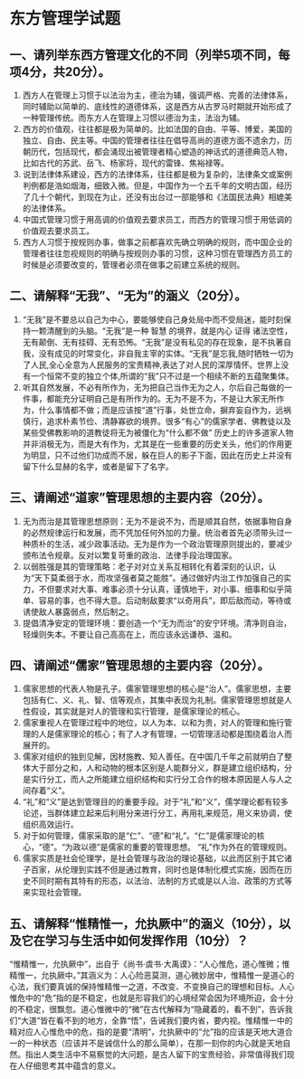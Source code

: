 # 东方管理学试题

## 一、请列举东西方管理文化的不同（列举5项不同，每项4分，共20分）。
1. 西方人在管理上习惯于以法治为主，德治为辅，强调严格、完善的法律体系，同时辅助以简单的、底线性的道德体系，这是西方从古罗马时期就开始形成了一种管理传统。而东方人在管理上习惯以德治为主，法治为辅。
2. 西方的价值观，往往都是极为简单的。比如法国的自由、平等、博爱，美国的独立、自由、民主等。中国的管理者往往在倡导高尚的道德方面不遗余力，历朝历代，包括现代，都会涌现出被管理者精心塑造的神话式的道德典范人物，比如古代的苏武、岳飞、杨家将，现代的雷锋、焦裕禄等。
3. 说到法律体系建设，西方的法律体系，往往都是极为复杂的，法律条文或案例判例都是浩如烟海，细致入微。但是，中国作为一个五千年的文明古国，经历了几十个朝代，到现在为止，还没有出台过一部能够和《法国民法典》相媲美的法律体系。
4. 中国式管理习惯于用高调的价值观去要求员工，而西方的管理习惯于用低调的价值观去要求员工。
5. 西方人习惯于按规则办事，做事之前都喜欢先确立明确的规则，而中国企业的管理者往往忽视规则的明确与按规则办事的习惯，这种习惯在管理西方员工的时候是必须要改变的，管理者必须在做事之前建立系统的规则。

## 二、请解释“无我”、“无为”的涵义（20分）。
1. “无我”是不要总以自己为中心，要能够使自己身处局中而不受局迷，能时刻保持一颗清醒到的头脑。“无我”是一种 智慧 的境界，就是内心 证得 诸法空性，无有颠倒、无有挂碍、无有恐怖。“无我”是没有私见的存在现象，是不执著自我，没有成见的时常变化，非自我主宰的实体。“无我”是忘我,随时牺牲一切为了人民,全心全意为人民服务的宝贵精神,表达了对人民的深厚情怀。世界上没有一个恒常不变的独立个体,所谓的“我”只不过是一个相续不断的五蕴聚集体。
2. 听其自然发展，不必有所作为，无为把自己当作无为之人，尔后自己每做的一件事，都能充分证明自己是有所作为的。无为不是不为，不是让大家无所作为，什么事情都不做；而是应该按“道”行事，处世立命，摒弃妄自作为，远祸慎行，追求朴素节俭、清静寡欲的境界。很多“有心”的儒家学者、佛教徒以及某些受佛教影响的道教徒将无为被僵化为“什么都不做” 历史上的许多道家人物并非消极无为，而是大有作为，尤其是在一些重要的历史关头，他们的作用更为明显，只不过他们功成而不居，躲在巨人的影子下面，因此在历史上并没有留下什么显赫的名字，或者是留下了名字。

## 三、请阐述“道家”管理思想的主要内容（20分）。
1. 无为而治是其管理思想原则：无为不是说不为，而是顺其自然，依据事物自身的必然规律运行和发展，而不凭加任何外加的力量。统治者首先必须带头过一种质朴的生活，减少政事活动。无为是作为一个政治管理原则提出的，要减少颁布法令规章。反对以繁复苛重的政治、法律手段治理国家。
2. 以弱胜强是其的管理策略：老子对对立关系互相转化有着深刻的认识，认为“天下莫柔弱于水，而攻坚强者莫之能胜”。通过做好内治工作加强自己的实力，不但要求对大事、难事必须十分认真，谨慎地干，对小事、细事和似乎简单、容易的事，也不得大意。后动制敌要求“以奇用兵”，即后敌而动，等待或诱使敌人暴露弱点，然后制之。
3. 提倡清净安定的管理环境：要创造一个“无为而治”的安宁环境。清净则自治，轻燥则失本。不要让自己高高在上，而应该永远谦恭、温和。

## 四、请阐述“儒家”管理思想的主要内容（20分）。
1. 儒家思想的代表人物是孔子。儒家管理思想的核心是“治人”。儒家思想，主要包括有仁、义、礼、智、信等观点，其集中表现为礼制。儒家管理思想就是人性假设，其实就是对人的管理和实行管理，是儒家理论的核心。
2. 儒家重视人在管理过程中的地位，以人为本、以和为贵，对人的管理和施行管理的人是儒家理论的核心；有了人才有管理，一切管理活动都是围绕着治人而展开的。
3. 儒家对组织的独到见解，因材施教、知人善任。在中国几千年之前就明白了整体大于部分之和，人和动物的根本区别是人能群分义，群是建立组织结构，分是实行分工，而人之所能建立组织结构和实行分工合作的根本原因是人与人之间存着“义”。
4. “礼”和“义”是达到管理目的的重要手段。对于“礼”和“义”，儒学理论都有较多论述，当群体建立起来后利用分来进行分工，再用礼来规范，用义来协调，使组织高效运行。
5. 对于如何管理，儒家采取的是“仁”、“德”和“礼”。“仁”是儒家理论的核心，“德”。“为政以德”是儒家的重要的管理思想。 “礼”作为外在的管理规则。
6. 儒家实质是社会伦理学，是社会管理与政治的理论基础，以此而区别于其它诸子百家，从伦理到实践不但是通过教育，同时也是体制化模式实施，因而在历史不同时期有其特有的形态，以法治、法制的方式或是以人治、政策的方式等来实现社会管理。

## 五、请解释“惟精惟一，允执厥中”的涵义（10分），以及它在学习与生活中如何发挥作用（10分）？
“惟精惟一，允执厥中”，出自于《尚书·虞书·大禹谟》：“人心惟危，道心惟微；惟精惟一，允执厥中。”其涵义为：人心险恶莫测，道心微妙居中，惟精惟一是道心的心法，我们要真诚的保持惟精惟一之道，不改变、不变换自己的理想和目标。人心惟危中的“危”指的是不稳定，也就是形容我们的心境经常会因为环境所迫，会十分的不稳定，很飘忽。道心惟微中的“微”在古代解释为“隐藏着的，看不到”，告诉我们“大道”皆在看不到的地方，全靠“悟”，告诫我们要内省，要内视。惟精惟一中的精对应人心惟危中的危，指的是要“清明”，允执厥中的“允”指的应该是天地大道合一的一种状态（应该并不是诚信什么的那么简单），在那一刻你的内心就是天地自然。指出人类生活中不易察觉的大问题，是古人留下的宝贵经验，非常值得我们现在人仔细思考其中蕴含的意义。
